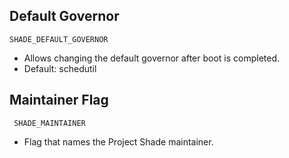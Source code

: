 ## Default Governor
```
SHADE_DEFAULT_GOVERNOR
```

- Allows changing the default governor after boot is completed.
- Default: schedutil

## Maintainer Flag
```
 SHADE_MAINTAINER
```

- Flag that names the Project Shade maintainer.

